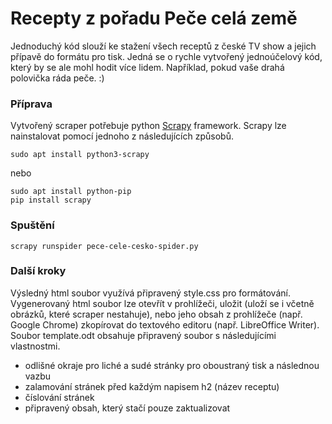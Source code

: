 # Recepty z pořadu Peče celá země

Jednoduchý kód slouží ke stažení všech receptů z české TV show a jejich přípavě do formátu pro tisk. Jedná se o rychle vytvořený jednoúčelový kód, který by se ale mohl hodit více lidem. Například, pokud vaše drahá polovička ráda peče. :)


### Příprava

Vytvořený scraper potřebuje python [Scrapy](https://scrapy.org/) framework. Scrapy lze nainstalovat pomocí jednoho z následujících způsobů.

```
sudo apt install python3-scrapy
```
nebo
```
sudo apt install python-pip
pip install scrapy
```

### Spuštění

```
scrapy runspider pece-cele-cesko-spider.py
```

### Další kroky

Výsledný html soubor využívá připravený style.css pro formátování. Vygenerovaný html soubor lze otevřít v prohlížeči, uložit (uloží se i včetně obrázků, které scraper nestahuje), nebo jeho obsah z prohlížeče (např. Google Chrome) zkopírovat do textového editoru (např. LibreOffice Writer). 
Soubor template.odt obsahuje připravený soubor s následujícími vlastnostmi.
* odlišné okraje pro liché a sudé stránky pro oboustraný tisk a následnou vazbu
* zalamování stránek před každým napisem h2 (název receptu)
* číslování stránek
* připravený obsah, který stačí pouze zaktualizovat


